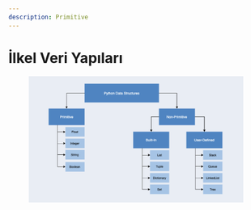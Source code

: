 ```yaml
---
description: Primitive
---
```


# İlkel Veri Yapıları



<figure><img src="../../../.gitbook/assets/image (1).png" alt=""><figcaption></figcaption></figure>
